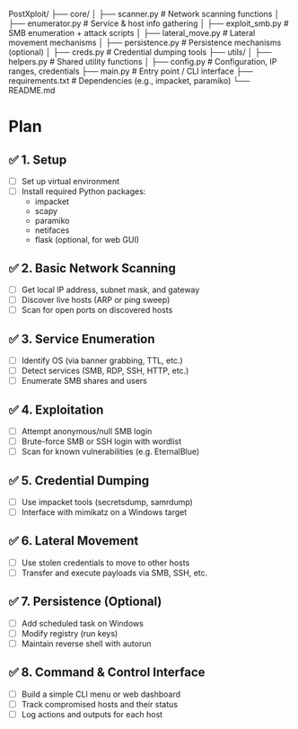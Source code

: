 PostXploit/
├── core/
│   ├── scanner.py           # Network scanning functions
│   ├── enumerator.py        # Service & host info gathering
│   ├── exploit_smb.py       # SMB enumeration + attack scripts
│   ├── lateral_move.py      # Lateral movement mechanisms
│   ├── persistence.py       # Persistence mechanisms (optional)
│   ├── creds.py             # Credential dumping tools
├── utils/
│   ├── helpers.py           # Shared utility functions
│   ├── config.py            # Configuration, IP ranges, credentials
├── main.py                  # Entry point / CLI interface
├── requirements.txt         # Dependencies (e.g., impacket, paramiko)
└── README.md


# Plan

## ✅ 1. Setup
- [ ] Set up virtual environment
- [ ] Install required Python packages:
  - impacket
  - scapy
  - paramiko
  - netifaces
  - flask (optional, for web GUI)

## ✅ 2. Basic Network Scanning
- [ ] Get local IP address, subnet mask, and gateway
- [ ] Discover live hosts (ARP or ping sweep)
- [ ] Scan for open ports on discovered hosts

## ✅ 3. Service Enumeration
- [ ] Identify OS (via banner grabbing, TTL, etc.)
- [ ] Detect services (SMB, RDP, SSH, HTTP, etc.)
- [ ] Enumerate SMB shares and users

## ✅ 4. Exploitation
- [ ] Attempt anonymous/null SMB login
- [ ] Brute-force SMB or SSH login with wordlist
- [ ] Scan for known vulnerabilities (e.g. EternalBlue)

## ✅ 5. Credential Dumping
- [ ] Use impacket tools (secretsdump, samrdump)
- [ ] Interface with mimikatz on a Windows target

## ✅ 6. Lateral Movement
- [ ] Use stolen credentials to move to other hosts
- [ ] Transfer and execute payloads via SMB, SSH, etc.

## ✅ 7. Persistence (Optional)
- [ ] Add scheduled task on Windows
- [ ] Modify registry (run keys)
- [ ] Maintain reverse shell with autorun

## ✅ 8. Command & Control Interface
- [ ] Build a simple CLI menu or web dashboard
- [ ] Track compromised hosts and their status
- [ ] Log actions and outputs for each host
